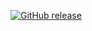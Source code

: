 [![GitHub release](https://img.shields.io/github/v/release/Prashant-Sgh/APOD?include_prereleases&style=for-the-badge)](https://github.com/Prashant-Sgh/APOD/releases/latest)
